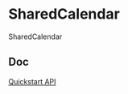 # SharedCalendar
SharedCalendar


## Doc
[Quickstart API](https://developers.google.com/calendar/api/quickstart/python?hl=fr)
